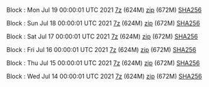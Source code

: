 Block : Mon Jul 19 00:00:01 UTC 2021 [7z](https://transfer.sh/1Cv1mmE/bootstrap.dat.20210719.7z) (624M) [zip](https://transfer.sh/1YqNQYX/bootstrap.dat.20210719.zip) (672M) [SHA256](https://transfer.sh/1V1hYVf/sha256.txt)

Block : Sun Jul 18 00:00:01 UTC 2021 [7z](https://transfer.sh/R/bootstrap.dat.20210718.7z) (624M) [zip](https://transfer.sh/1LNg8df/bootstrap.dat.20210718.zip) (672M) [SHA256](https://transfer.sh/1gyJNP4/sha256.txt)

Block : Sat Jul 17 00:00:01 UTC 2021 [7z](https://transfer.sh/1C1s1xP/bootstrap.dat.20210717.7z) (624M) [zip](https://transfer.sh/1oE6RwN/bootstrap.dat.20210717.zip) (672M) [SHA256](https://transfer.sh/1tEzNXh/sha256.txt)

Block : Fri Jul 16 00:00:01 UTC 2021 [7z](https://transfer.sh/1IZjxoJ/bootstrap.dat.20210716.7z) (624M) [zip](https://transfer.sh/15GS3r1/bootstrap.dat.20210716.zip) (672M) [SHA256](https://transfer.sh/1gJLFQk/sha256.txt)

Block : Thu Jul 15 00:00:01 UTC 2021 [7z](https://transfer.sh/1VhkjVH/bootstrap.dat.20210715.7z) (624M) [zip]() (672M) [SHA256]()

Block : Wed Jul 14 00:00:01 UTC 2021 [7z](https://transfer.sh/1C1VZkz/bootstrap.dat.20210714.7z) (624M) [zip](https://transfer.sh/UfZZ6/bootstrap.dat.20210714.zip) (672M) [SHA256](https://transfer.sh/11m1Lov/sha256.txt)
